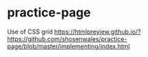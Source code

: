 # practice-page

Use of CSS grid https://htmlpreview.github.io/?https://github.com/shosenwales/practice-page/blob/master/implementing/index.html
